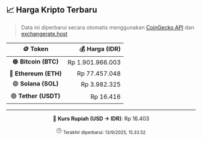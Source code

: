 

<!-- HARGA_KRIPTO -->
## 📈 Harga Kripto Terbaru

> Data ini diperbarui secara otomatis menggunakan [CoinGecko API](https://www.coingecko.com/) dan [exchangerate.host](https://exchangerate.host/)

<div align="center">

| 🪙 Token | 💰 Harga (IDR) |
|:------:|---------------:|
| 🟠 **Bitcoin (BTC)**   | Rp 1.901.966.003 |
| 🔵 **Ethereum (ETH)**  | Rp 77.457.048 |
| 🟣 **Solana (SOL)**    | Rp 3.982.325 |
| 🟢 **Tether (USDT)**   | Rp 16.416 |

---

💱 **Kurs Rupiah (USD → IDR)**: Rp 16.403

🕒 <sub>Terakhir diperbarui: 13/9/2025, 15.33.52</sub>

</div>
<!-- /HARGA_KRIPTO -->